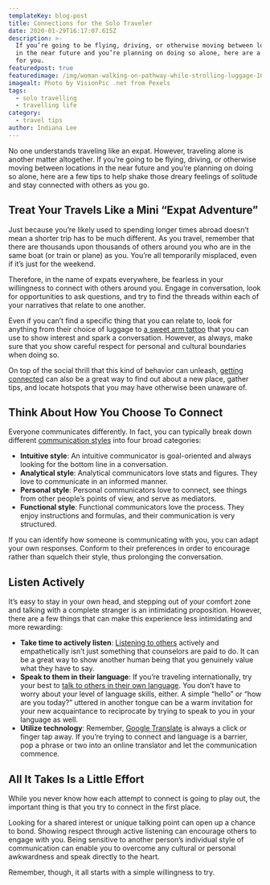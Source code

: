 ```yaml
---
templateKey: blog-post
title: Connections for the Solo Traveler
date: 2020-01-29T16:17:07.615Z
description: >-
  If you’re going to be flying, driving, or otherwise moving between locations
  in the near future and you’re planning on doing so alone, here are a few tips
  for you.
featuredpost: true
featuredimage: /img/woman-walking-on-pathway-while-strolling-luggage-1008155.jpg
imagealt: Photo by VisionPic .net from Pexels
tags:
  - solo travelling
  - travelling life
category:
  - travel tips
author: Indiana Lee
---
```

No one understands traveling like an expat. However, traveling alone is another matter altogether. If you’re going to be flying, driving, or otherwise moving between locations in the near future and you’re planning on doing so alone, here are a few tips to help shake those dreary feelings of solitude and stay connected with others as you go.

## Treat Your Travels Like a Mini “Expat Adventure”

Just because you’re likely used to spending longer times abroad doesn’t mean a shorter trip has to be much different. As you travel, remember that there are thousands upon thousands of others around you who are in the same boat (or train or plane) as you. You’re all temporarily misplaced, even if it’s just for the weekend. 

Therefore, in the name of expats everywhere, be fearless in your willingness to connect with others around you. Engage in conversation, look for opportunities to ask questions, and try to find the threads within each of your narratives that relate to one another. 

Even if you can’t find a specific thing that you can relate to, look for anything from their choice of luggage to [a sweet arm tattoo](https://gettik.com/types-of-body-modification-gettik/) that you can use to show interest and spark a conversation. However, as always, make sure that you show careful respect for personal and cultural boundaries when doing so.

On top of the social thrill that this kind of behavior can unleash, [getting connected](https://www.thexpatmagazine.com/blog/2019-12-14-how-to-handle-yourself-when-you-live-everywhere/) can also be a great way to find out about a new place, gather tips, and locate hotspots that you may have otherwise been unaware of.

## Think About How You Choose To Connect

Everyone communicates differently. In fact, you can typically break down different [communication styles](https://online.rider.edu/blog/communication-styles-in-the-workplace/) into four broad categories:

* **Intuitive style**: An intuitive communicator is goal-oriented and always looking for the bottom line in a conversation.
* **Analytical style**: Analytical communicators love stats and figures. They love to communicate in an informed manner.
* **Personal style**: Personal communicators love to connect, see things from other people’s points of view, and serve as mediators.
* **Functional style**: Functional communicators love the process. They enjoy instructions and formulas, and their communication is very structured.

If you can identify how someone is communicating with you, you can adapt your own responses. Conform to their preferences in order to encourage rather than squelch their style, thus prolonging the conversation.

## Listen Actively

It’s easy to stay in your own head, and stepping out of your comfort zone and talking with a complete stranger is an intimidating proposition. However, there are a few things that can make this experience less intimidating and more rewarding:

* **Take time to actively listen**: [Listening to others](https://onlinedegrees.bradley.edu/blog/basic-listening-skills-for-counselors/) actively and empathetically isn’t just something that counselors are paid to do. It can be a great way to show another human being that you genuinely value what they have to say.
* **Speak to them in their language**: If you’re traveling internationally, try your best to [talk to others in their own language](https://www.thexpatmagazine.com/blog/2019-06-20-to-learn-or-not-to-learn-the-local-language/). You don’t have to worry about your level of language skills, either. A simple “hello” or “how are you today?” uttered in another tongue can be a warm invitation for your new acquaintance to reciprocate by trying to speak to you in your language as well.
* **Utilize technology**: Remember, [Google Translate](https://translate.google.com/) is always a click or finger tap away. If you’re trying to connect and language is a barrier, pop a phrase or two into an online translator and let the communication commence.

## All It Takes Is a Little Effort

While you never know how each attempt to connect is going to play out, the important thing is that you try to connect in the first place. 

Looking for a shared interest or unique talking point can open up a chance to bond. Showing respect through active listening can encourage others to engage with you. Being sensitive to another person’s individual style of communication can enable you to overcome any cultural or personal awkwardness and speak directly to the heart. 

Remember, though, it all starts with a simple willingness to try.

